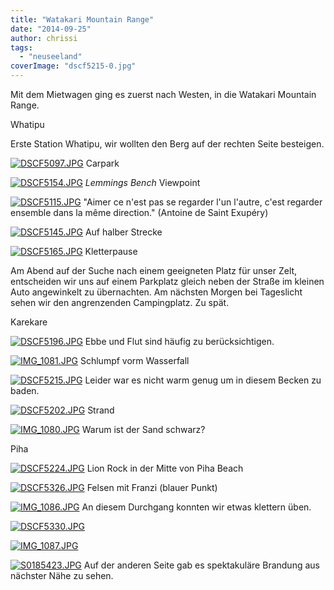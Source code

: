 ```yaml
---
title: "Watakari Mountain Range"
date: "2014-09-25"
author: chrissi
tags: 
  - "neuseeland"
coverImage: "dscf5215-0.jpg"
---
```


Mit dem Mietwagen ging es zuerst nach Westen, in die Watakari Mountain Range.

Whatipu

Erste Station Whatipu, wir wollten den Berg auf der rechten Seite besteigen.

[![DSCF5097.JPG](images/dscf5097.jpg)](https://hafenstrand.wordpress.com/wp-content/uploads/2014/09/dscf5097.jpg) Carpark

[![DSCF5154.JPG](images/dscf5154.jpg)](https://hafenstrand.wordpress.com/wp-content/uploads/2014/09/dscf5154.jpg) _Lemmings Bench_ Viewpoint

[![DSCF5115.JPG](images/dscf5115.jpg)](https://hafenstrand.wordpress.com/wp-content/uploads/2014/09/dscf5115.jpg) "Aimer ce n'est pas se regarder l'un l'autre, c'est regarder ensemble dans la même direction." (Antoine de Saint Exupéry)

[![DSCF5145.JPG](images/dscf5145.jpg)](https://hafenstrand.wordpress.com/wp-content/uploads/2014/09/dscf5145.jpg) Auf halber Strecke

[![DSCF5165.JPG](images/dscf5165.jpg)](https://hafenstrand.wordpress.com/wp-content/uploads/2014/09/dscf5165.jpg) Kletterpause

Am Abend auf der Suche nach einem geeigneten Platz für unser Zelt, entscheiden wir uns auf einem Parkplatz gleich neben der Straße im kleinen Auto angewinkelt zu übernachten. Am nächsten Morgen bei Tageslicht sehen wir den angrenzenden Campingplatz. Zu spät.

Karekare

[![DSCF5196.JPG](images/dscf5196.jpg)](https://hafenstrand.wordpress.com/wp-content/uploads/2014/09/dscf5196.jpg) Ebbe und Flut sind häufig zu berücksichtigen.

[![IMG_1081.JPG](images/img_1081.jpg)](https://hafenstrand.wordpress.com/wp-content/uploads/2014/09/img_1081.jpg) Schlumpf vorm Wasserfall

[![DSCF5215.JPG](images/dscf52151.jpg)](https://hafenstrand.wordpress.com/wp-content/uploads/2014/09/dscf52151.jpg) Leider war es nicht warm genug um in diesem Becken zu baden.

[![DSCF5202.JPG](images/dscf5202.jpg)](https://hafenstrand.wordpress.com/wp-content/uploads/2014/09/dscf5202.jpg) Strand

[![IMG_1080.JPG](images/img_1080.jpg)](https://hafenstrand.wordpress.com/wp-content/uploads/2014/09/img_1080.jpg) Warum ist der Sand schwarz?

Piha

[![DSCF5224.JPG](images/dscf5224.jpg)](https://hafenstrand.wordpress.com/wp-content/uploads/2014/09/dscf5224.jpg) Lion Rock in der Mitte von Piha Beach

[![DSCF5326.JPG](images/dscf53261.jpg)](https://hafenstrand.wordpress.com/wp-content/uploads/2014/09/dscf53261.jpg) Felsen mit Franzi (blauer Punkt)

[![IMG_1086.JPG](images/img_1086.jpg)](https://hafenstrand.wordpress.com/wp-content/uploads/2014/09/img_1086.jpg) An diesem Durchgang konnten wir etwas klettern üben.

[![DSCF5330.JPG](images/dscf5330.jpg)](https://hafenstrand.wordpress.com/wp-content/uploads/2014/09/dscf5330.jpg)

[![IMG_1087.JPG](images/img_1087.jpg)](https://hafenstrand.wordpress.com/wp-content/uploads/2014/09/img_1087.jpg)

[![S0185423.JPG](images/s0185423.jpg)](https://hafenstrand.wordpress.com/wp-content/uploads/2014/09/s0185423.jpg) Auf der anderen Seite gab es spektakuläre Brandung aus nächster Nähe zu sehen.
